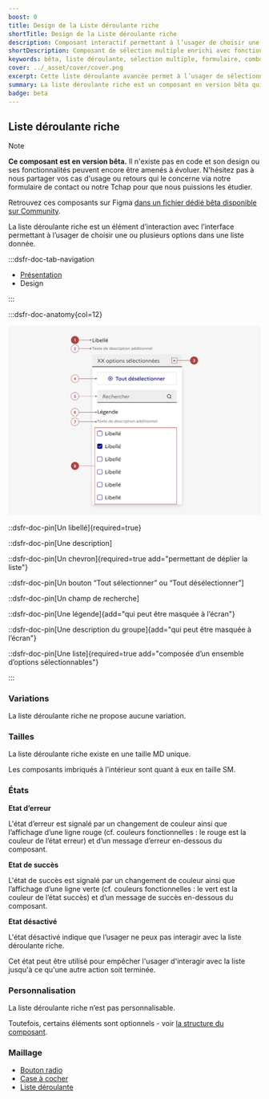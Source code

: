```yaml
---
boost: 0
title: Design de la Liste déroulante riche
shortTitle: Design de la Liste déroulante riche
description: Composant interactif permettant à l’usager de choisir une ou plusieurs options dans une liste étendue, incluant recherche, sélection multiple et options par défaut.
shortDescription: Composant de sélection multiple enrichi avec fonctions de recherche.
keywords: bêta, liste déroulante, sélection multiple, formulaire, combobox, recherche, accessibilité, UX, options, DSFR
cover: ../_asset/cover/cover.png
excerpt: Cette liste déroulante avancée permet à l’usager de sélectionner une ou plusieurs options, tout en bénéficiant de fonctions supplémentaires comme la recherche, la sélection globale ou des groupes d’options.
summary: La liste déroulante riche est un composant en version bêta qui facilite les interactions complexes au sein des formulaires. Conçue pour aller au-delà des listes déroulantes classiques, elle prend en charge les sélections multiples, les recherches en direct et des retours visuels en cas d’erreur ou de succès. Bien que son code ne soit pas encore disponible, ses maquettes sont proposées sur Figma.
badge: beta
---
```


## Liste déroulante riche

> [!NOTE]
> **Ce composant est en version bêta.** Il n'existe pas en code et son design ou ses fonctionnalités peuvent encore être amenés à évoluer. N'hésitez pas à nous partager vos cas d'usage ou retours qui le concerne via notre formulaire de contact ou notre Tchap pour que nous puissions les étudier.

Retrouvez ces composants sur Figma [dans un fichier dédié bêta disponible sur Community](https://www.figma.com/community/file/1096003483468520396).

La liste déroulante riche est un élément d’interaction avec l’interface permettant à l’usager de choisir une ou plusieurs options dans une liste donnée.

:::dsfr-doc-tab-navigation

- [Présentation](../index.md)
- Design

:::

:::dsfr-doc-anatomy{col=12}

![Anatomie de la liste déroulante riche](../_asset/anatomy/anatomy-1.png)

::dsfr-doc-pin[Un libellé]{required=true}

::dsfr-doc-pin[Une description]

::dsfr-doc-pin[Un chevron]{required=true add="permettant de déplier la liste"}

::dsfr-doc-pin[Un bouton “Tout sélectionner” ou “Tout désélectionner”]

::dsfr-doc-pin[Un champ de recherche]

::dsfr-doc-pin[Une légende]{add="qui peut être masquée à l’écran"}

::dsfr-doc-pin[Une description du groupe]{add="qui peut être masquée à l’écran"}

::dsfr-doc-pin[Une liste]{required=true add="composée d’un ensemble d’options sélectionnables"}

:::

### Variations

La liste déroulante riche ne propose aucune variation.

### Tailles

La liste déroulante riche existe en une taille MD unique.

Les composants imbriqués à l’intérieur sont quant à eux en taille SM.

### États

**Etat d’erreur**

L'état d’erreur est signalé par un changement de couleur ainsi que l’affichage d’une ligne rouge (cf. couleurs fonctionnelles : le rouge est la couleur de l’état erreur) et d’un message d’erreur en-dessous du composant.

**Etat de succès**

L'état de succès est signalé par un changement de couleur ainsi que l’affichage d’une ligne verte (cf. couleurs fonctionnelles : le vert est la couleur de l’état succès) et d’un message de succès en-dessous du composant.

**Etat désactivé**

L'état désactivé indique que l’usager ne peux pas interagir avec la liste déroulante riche.

Cet état peut être utilisé pour empêcher l'usager d'interagir avec la liste jusqu'à ce qu'une autre action soit terminée.

### Personnalisation

La liste déroulante riche n’est pas personnalisable.

Toutefois, certains éléments sont optionnels - voir [la structure du composant](#liste-déroulante-riche).

### Maillage

- [Bouton radio](../../../../radio/_part/doc/index.md)
- [Case à cocher](../../../../checkbox/_part/doc/index.md)
- [Liste déroulante](../../../../select/_part/doc/index.md)
